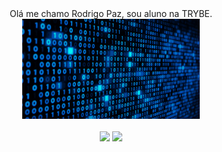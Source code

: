 <div align="center" style="display: inline_block">Olá me chamo Rodrigo Paz, sou aluno na TRYBE.<img height="160em" src="code.gif"/></div><br>

<div align="center" style="display: inline_block"> <img height="160em" src="https://github-readme-stats.vercel.app/api?username=rodrigopaaz&show_icons=true&theme=react&include_all_commits=true&count_private=true"/>
  <img height="160em" src="https://github-readme-stats.vercel.app/api/top-langs/?username=rodrigopaaz&layout=compact&langs_count=7&theme=react"/></div>
  
